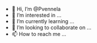 - 👋 Hi, I’m @Pvennela
- 👀 I’m interested in ...
- 🌱 I’m currently learning ...
- 💞️ I’m looking to collaborate on ...
- 📫 How to reach me ...

<!---
Pvennela/Pvennela is a ✨ special ✨ repository because its `README.md` (this file) appears on your GitHub profile.
You can click the Preview link to take a look at your changes.
--->
